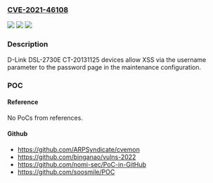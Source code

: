 ### [CVE-2021-46108](https://cve.mitre.org/cgi-bin/cvename.cgi?name=CVE-2021-46108)
![](https://img.shields.io/static/v1?label=Product&message=n%2Fa&color=blue)
![](https://img.shields.io/static/v1?label=Version&message=n%2Fa&color=blue)
![](https://img.shields.io/static/v1?label=Vulnerability&message=n%2Fa&color=brighgreen)

### Description

D-Link DSL-2730E CT-20131125 devices allow XSS via the username parameter to the password page in the maintenance configuration.

### POC

#### Reference
No PoCs from references.

#### Github
- https://github.com/ARPSyndicate/cvemon
- https://github.com/binganao/vulns-2022
- https://github.com/nomi-sec/PoC-in-GitHub
- https://github.com/soosmile/POC


